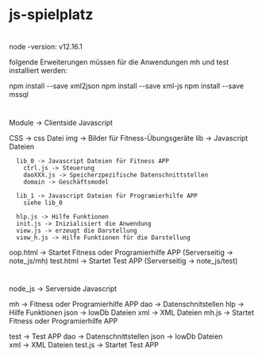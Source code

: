 # js-spielplatz
# ######################################################################
node -version: v12.16.1

folgende Erweiterungen müssen für die Anwendungen
mh und test installiert werden:

npm install --save xml2json
npm install --save xml-js
npm install --save mssql

# ######################################################################
Module -> Clientside Javascript

  CSS -> css Datei
  img -> Bilder für Fitness-Übungsgeräte
  lib -> Javascript Dateien

      lib_0 -> Javascript Dateien für Fitness APP
        ctrl.js -> Steuerung
        daoXXX.js -> Speicherzpezifische Datenschnittstellen
        domain -> Geschäftsmodel

      lib_1 -> Javascript Dateien für Programierhilfe APP
        siehe lib_0

      hlp.js -> Hilfe Funktionen
      init.js -> Inizialisiert die Anwendung
      view.js -> erzeugt die Darstellung
      view_h.js -> Hilfe Funktionen für die Darstellung

  oop.html -> Startet Fitness oder Programierhilfe APP  (Serverseitig -> note_js/mh)
  test.html -> Startet Test APP (Serverseitig -> note_js/test)

# ######################################################################
node_js -> Serverside Javascript

  mh -> Fitness oder Programierhilfe APP
    dao -> Datenschnitstellen
    hlp -> Hilfe Funktionen
    json -> lowDb Dateien
    xml -> XML Dateien
    mh.js -> Startet Fitness oder Programierhilfe APP

  test -> Test APP
    dao -> Datenschnittstellen
    json -> lowDb Dateien    
    xml -> XML Dateien
    test.js -> Startet Test APP

